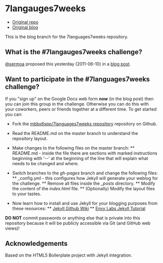#  7langauges7weeks

* [Original repo](http://github.com/mbbx6spp/7languages7weeks)
* [Original blog](http://mbbx6spp.github.com/7languages7weeks)

This is the blog branch for the 7languages7weeks repository.


## What is the #7langauges7weeks challenge?

[@sermoa](http://twitter.com/sermoa]) proposed this yesterday (2011-06-10) in a
[blog post](http://sermoa.wordpress.com/2011/06/10/7-languages-in-7-weeks/).


## Want to participate in the #7languages7weeks challenge?

If you "sign up" on the Google Docs web form ***now*** (in the blog post)
then you can join this group in the challenge. Otherwise you can do this with your 
coworkers, peers or friends together at a different time. To get started you can:

* Fork the 
[mbbx6spp/7languages7weeks repository](http://github.com/mbbx6spp/7languages7weeks) 
repository on Github.
* Read the README.md on the master branch to understand the repository layout.
* Make changes to the following files on the master branch:
  ** README.md - inside the file there are sections with marked instructions beginning 
with '--' at the beginning of the line that will explain what needs to be changed and where.

* Switch branches to the *gh-pages* branch and change the following files:
  ** \_config.yml - this configures how Jekyll will generate your weblog for the challenge.
  ** Remove all files inside the *\_posts* directory.
  ** Modify the content of the *index.html* file.
  ** (Optionally) Modify the layout files to your tastes.
* Now learn how to install and use Jekyll for your blogging purposes from these resources:
  ** [Jekyll Github Wiki](https://github.com/mojombo/jekyll/wiki)
  ** [Envy Labs Jekyll Tutorial](http://blog.envylabs.com/2009/08/publishing-a-blog-with-github-pages-and-jekyll/)

**DO NOT** commit passwords or anything else that is private into this repository because it
will be publicly accessible via Git (and GitHub web views)!

## Acknowledgements

Based on the HTML5 Boilerplate project with Jekyll integration.
